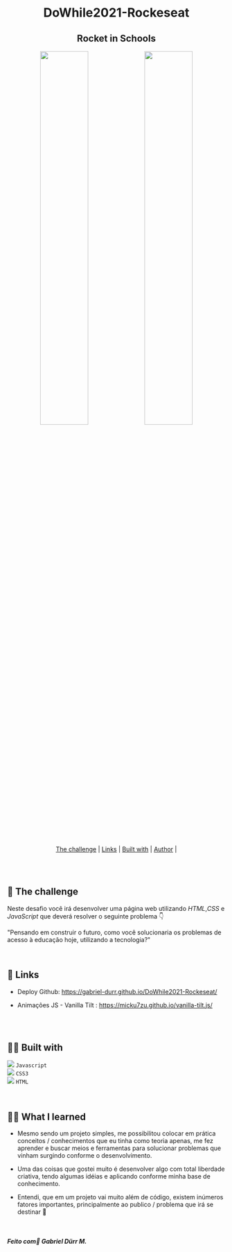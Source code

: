 <h1 align="center"> DoWhile2021-Rockeseat </h1>

<div align="center">
  
<h2 align="center" class="line-1 anim-typewriter">Rocket in Schools</h2>


<img align="center" src="https://media4.giphy.com/media/j46HrQ4CXrdl7c88be/giphy.gif?cid=790b7611bd63eae1384b26f27d9880aeff37c0668caedcad&rid=giphy.gif&ct=g" width="47%" >
  
  
<img align="center" src="https://media3.giphy.com/media/CLxFoVJFRtfd226oAX/giphy.gif?cid=790b7611646acd6aeafbc9212054adf68810409df9774243&rid=giphy.gif&ct=g" width="47%">
 
 </div>


<div align="center"  class="links">
    <a href="#the_challenge">The challenge</a> |
     <a href="#links">Links</a> |
      <a href="#built_with">Built with</a> |
       <a href="#author">Author</a> |

  
 </div>
    
  <br><br>


<h2 id="the_challenge">🚩  The challenge  </h2>


<p> Neste desafio você irá desenvolver uma página web utilizando <em>HTML</em>,<em>CSS</em> e <em>JavaScript</em> que deverá resolver o seguinte problema 👇


"Pensando em construir o futuro, como você solucionaria os problemas de acesso à educação hoje, utilizando a tecnologia?" </p>

<br>


<h2 id="links">🔗 Links</h2>

- Deploy Github: https://gabriel-durr.github.io/DoWhile2021-Rockeseat/

- Animações JS - Vanilla Tilt : https://micku7zu.github.io/vanilla-tilt.js/

 <br><br>
<h2 id="built_with"> 🧙‍♂️ Built with</h2>


 
<img class="icon" src="https://img.icons8.com/dusk/22/000000/javascript-logo.png"/>   ``Javascript`` <br>
<img class="icon" src="https://img.icons8.com/dusk/22/000000/css3.png"/>     ``CSS3``  <br>
<img class="icon" src="https://img.icons8.com/color/24/000000/html-5--v1.png"/>     ``HTML``  <br>
 




<br>

<h2 id="what_i_learned"> 🧑‍💻 What I learned</h2>


- Mesmo sendo um projeto simples, me possibilitou colocar em prática conceitos / conhecimentos que eu tinha como teoria apenas, me fez aprender e buscar meios e ferramentas para solucionar problemas que vinham surgindo conforme o desenvolvimento. 

- Uma das coisas que gostei muito é desenvolver algo com total liberdade criativa, tendo algumas idéias e aplicando conforme minha base de conhecimento. 

- Entendi, que em um projeto vai muito além de código, existem inúmeros fatores importantes, principalmente ao publico / problema que irá se destinar 🤔

<br>


<h4 id = "author">  <em>Feito com💜 Gabriel Dürr M. </em>  </h4>

